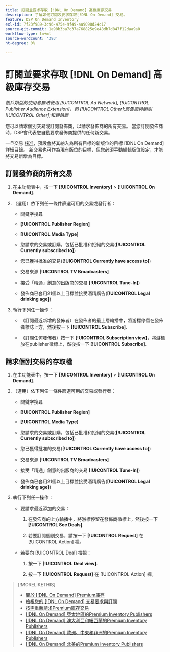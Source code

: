 ```yaml
---
title: 訂閱並要求存取 [!DNL On Demand] 高級庫存交易
description: 了解如何訂閱及要求存取[!DNL On Demand] 交易。
feature: DSP On Demand Inventory
exl-id: 7f23f989-3c96-475e-9f49-aa9098d24c17
source-git-commit: 1a98b3ba7c37a768825e9e48db7d847f12daa9a0
workflow-type: tm+mt
source-wordcount: '393'
ht-degree: 0%

---
```


# 訂閱並要求存取 [!DNL On Demand] 高級庫存交易

*帳戶類型的使用者無法使用 [!UICONTROL Ad Network], [!UICONTROL Publisher Audience Extension]，和 [!UICONTROL Other];廣告商與類別 [!UICONTROL Other];和轉銷商*

您可以請求個別交易或訂閱發佈商，以請求發佈商的所有交易。 當您訂閱發佈商時，DSP會代表您自動要求發佈商提供的任何新交易。

一旦交易 [核准](/help/dsp/inventory/on-demand-inventory-view-status.md)，預設會將其納入為所有目標的新版位的目標 [!DNL On Demand] 詳細目錄。 新交易也可作為現有版位的目標，但您必須手動編輯版位設定，才能將交易新增為目標。

## 訂閱發佈商的所有交易

1. 在主功能表中，按一下 **[!UICONTROL Inventory]** > **[!UICONTROL On Demand]**.

1. （選用）依下列任一條件篩選可用的交易或發行者：

   * 關鍵字搜尋

   * **[!UICONTROL Publisher Region]**

   * **[!UICONTROL Media Type]**

   * 您請求的交易或訂購，包括已批准和拒絕的交易(**[!UICONTROL Currently subscribed to]**)

   * 您已獲得批准的交易(**[!UICONTROL Currently have access to]**)

   * 交易來源 **[!UICONTROL TV Broadcasters]**

   * 接受「精通」創意的出版商的交易
      **[!UICONTROL Tune-In]**)

   * 發佈商已套用21個以上目標並接受酒精廣告(**[!UICONTROL Legal drinking age]**)

1. 執行下列任一操作：

   * （訂閱最近新增的發佈者）在發佈者的最上層輪播中，將游標停留在發佈者標誌上方，然後按一下 **[!UICONTROL Subscribe]**.

   * （訂閱任何發佈者）按一下 **[!UICONTROL Subscription view]**，將游標放在publisher徽標上，然後按一下 **[!UICONTROL Subscribe]**.

## 請求個別交易的存取權

1. 在主功能表中，按一下 **[!UICONTROL Inventory]** > **[!UICONTROL On Demand]**.

1. （選用）依下列任一條件篩選可用的交易或發行者：

   * 關鍵字搜尋

   * **[!UICONTROL Publisher Region]**

   * **[!UICONTROL Media Type]**

   * 您請求的交易或訂購，包括已批准和拒絕的交易(**[!UICONTROL Currently subscribed to]**)

   * 您已獲得批准的交易(**[!UICONTROL Currently have access to]**)

   * 交易來源 **[!UICONTROL TV Broadcasters]**

   * 接受「精通」創意的出版商的交易
      **[!UICONTROL Tune-In]**)

   * 發佈商已套用21個以上目標並接受酒精廣告(**[!UICONTROL Legal drinking age]**)

1. 執行下列任一操作：

   * 要請求最近添加的交易：

      1. 在發佈商的上方輪播中，將游標停留在發佈商徽標上，然後按一下 **[!UICONTROL See Deals]**.

      1. 若要訂閱個別交易，請按一下 **[!UICONTROL Request]** 在 [!UICONTROL Action] 欄。
   * 若要向 [!UICONTROL Deal] 檢視：

      1. 按一下 **[!UICONTROL Deal view]**.

      1. 按一下 **[!UICONTROL Request]** 在 [!UICONTROL Action] 欄。


>[!MORELIKETHIS]
>
>* [關於 [!DNL On Demand] Premium庫存](on-demand-inventory-about.md)
>* [檢視您的 [!DNL On Demand] 交易要求與訂閱](on-demand-inventory-view-status.md)
>* [按需重新請求Premium庫存交易](on-demand-inventory-rerequest.md)
>* [[!DNL On Demand] 亞太地區的Premium Inventory Publishers](on-demand-inventory-publishers-apac.md)
>* [[!DNL On Demand] 澳大利亞和紐西蘭的Premium Inventory Publishers](on-demand-inventory-publishers-anz.md)
>* [[!DNL On Demand] 歐洲、中東和非洲的Premium Inventory Publishers](on-demand-inventory-publishers-emea.md)
>* [[!DNL On Demand] 北美的Premium Inventory Publishers](on-demand-inventory-publishers-na.md)

